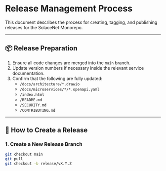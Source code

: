 # Release Management Process

This document describes the process for creating, tagging, and publishing releases for the SolaceNet Monorepo.

---

## 📦 Release Preparation

1. Ensure all code changes are merged into the `main` branch.
2. Update version numbers if necessary inside the relevant service documentation.
3. Confirm that the following are fully updated:
   - `/docs/architecture/*.drawio`
   - `/docs/microservices/*/*.openapi.yaml`
   - `/index.html`
   - `/README.md`
   - `/SECURITY.md`
   - `/CONTRIBUTING.md`

---

## 🚀 How to Create a Release

### 1. Create a New Release Branch

```bash
git checkout main
git pull
git checkout -b release/vX.Y.Z
```
